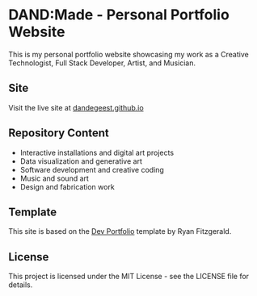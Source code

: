 # DAND:Made - Personal Portfolio Website

This is my personal portfolio website showcasing my work as a Creative Technologist, Full Stack Developer, Artist, and Musician.

## Site
Visit the live site at [dandegeest.github.io](https://dandegeest.github.io)

## Repository Content
- Interactive installations and digital art projects
- Data visualization and generative art
- Software development and creative coding
- Music and sound art
- Design and fabrication work

## Template
This site is based on the [Dev Portfolio](https://github.com/RyanFitzgerald/devportfolio) template by Ryan Fitzgerald.

## License
This project is licensed under the MIT License - see the LICENSE file for details.
